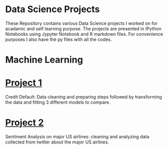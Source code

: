 # **Data Science Projects**

These Repository contains various Data Science projects I worked on for acadamic and self learning purpose. The projects are presented in IPython Notebooks using Jypyter Notebook and R markdown files. For convenience purposes I also have the py files with all the codes. 


# Machine Learning 

# [Project 1](https://github.com/hayelomDS/Data_Science_Projects/tree/master/credit_default)
Credit Default: Data cleaning and preparing steps followed by transforming the data and fitting 3 different models to compare. 
	
# [Project 2](https://github.com/hayelomDS/Data_Science_Projects/tree/master/sentiment%20analysis%20for%20US%20airlines)
Sentiment Analysis on major US airlines: cleaning and analyzing data collected from twitter about the major US airlines. 



